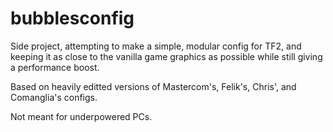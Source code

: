 # bubblesconfig
Side project, attempting to make a simple, modular config for TF2, and keeping it as close to the vanilla game graphics as possible while still giving a performance boost.

Based on heavily editted versions of Mastercom's, Felik's, Chris', and Comanglia's configs.

Not meant for underpowered PCs.

